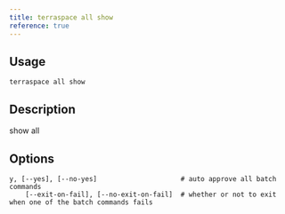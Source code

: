 ```yaml
---
title: terraspace all show
reference: true
---
```


## Usage

    terraspace all show

## Description

show all


## Options

```
y, [--yes], [--no-yes]                     # auto approve all batch commands
    [--exit-on-fail], [--no-exit-on-fail]  # whether or not to exit when one of the batch commands fails
```

